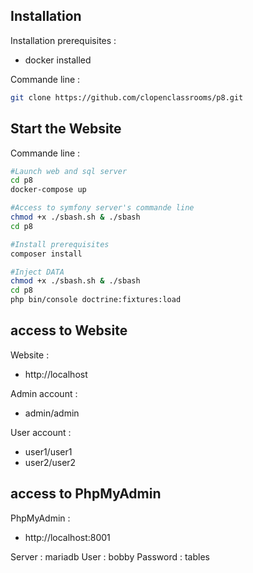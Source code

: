 ## Installation

Installation prerequisites :
* docker installed

Commande line :
```Bash
git clone https://github.com/clopenclassrooms/p8.git
```

## Start the Website
Commande line :
```Bash
#Launch web and sql server
cd p8
docker-compose up

#Access to symfony server's commande line
chmod +x ./sbash.sh & ./sbash
cd p8

#Install prerequisites
composer install

#Inject DATA
chmod +x ./sbash.sh & ./sbash
cd p8
php bin/console doctrine:fixtures:load
```

## access to Website

Website :
* http://localhost

Admin account :
* admin/admin

User account :
* user1/user1
* user2/user2

## access to PhpMyAdmin
PhpMyAdmin :
* http://localhost:8001

Server : mariadb
User : bobby
Password : tables